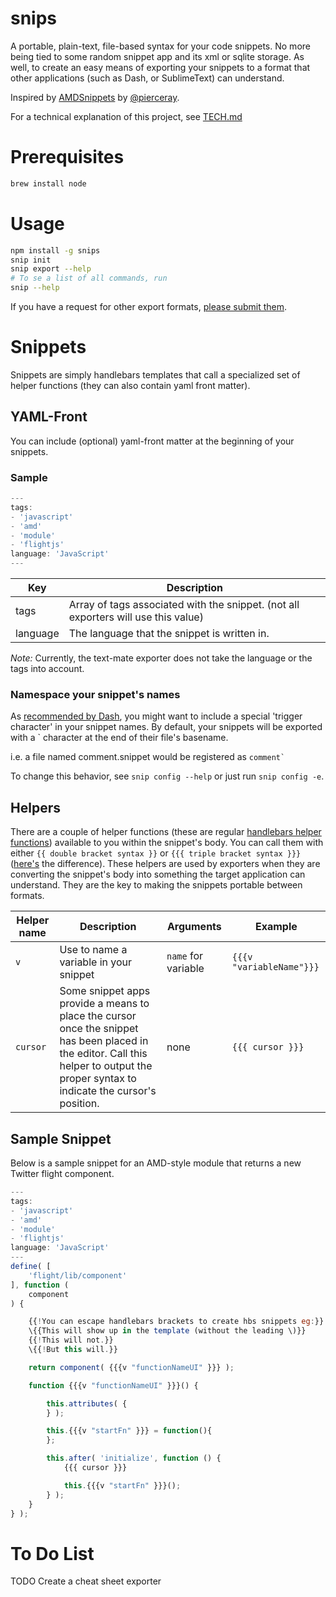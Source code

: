 snips
=====

A portable, plain-text, file-based syntax for your code snippets. No more being tied to some random snippet app and its xml or sqlite storage. As well, to create an easy means of exporting your snippets to a format that other applications (such as Dash, or SublimeText) can understand.

Inspired by [AMDSnippets](https://github.com/pierceray/AMDsnippets/) by [@pierceray](https://github.com/pierceray/).

For a technical explanation of this project, see [TECH.md](TECH.md)

# Prerequisites

```bash
brew install node
```

# Usage

```bash
npm install -g snips
snip init
snip export --help
# To se a list of all commands, run
snip --help
```

If you have a request for other export formats, [please submit them](https://github.com/lzilioli/portable-snippets/issues).

# Snippets

Snippets are simply handlebars templates that call a specialized set of helper functions (they can also contain yaml front matter).

## YAML-Front

You can include (optional) yaml-front matter at the beginning of your snippets.

### Sample

```javascript
---
tags:
- 'javascript'
- 'amd'
- 'module'
- 'flightjs'
language: 'JavaScript'
---
```


| Key | Description |
| ----- | ------ |
| tags | Array of tags associated with the snippet. (not all exporters will use this value) |
| language | The language that the snippet is written in. |

*Note:* Currently, the text-mate exporter does not take the language or the tags into account.

### Namespace your snippet's names

As [recommended by Dash](http://kapeli.com/guide/guide.html#snippetTips), you might want to include a special 'trigger character' in your snippet names. By default, your snippets will be exported with a ` character at the end of their file's basename.

i.e. a file named comment.snippet would be registered as <code>comment`</code>

To change this behavior, see `snip config --help` or just run `snip config -e`.

## Helpers

There are a couple of helper functions (these are regular [handlebars helper functions](http://handlebarsjs.com/#helpers)) available to you within the snippet's body. You can call them with either `{{ double bracket syntax }}` or `{{{ triple bracket syntax }}}` ([here's](http://handlebarsjs.com/#html-escaping) the difference). These helpers are used by exporters when they are converting the snippet's body into something the target application can understand. They are the key to making the snippets portable between formats.

| Helper name | Description | Arguments | Example |
| ----------- | ----------- | --------- | ------- |
| `v` | Use to name a variable in your snippet | `name` for variable | `{{{v "variableName"}}}` |
| `cursor` | Some snippet apps provide a means to place the cursor once the snippet has been placed in the editor. Call this helper to output the proper syntax to indicate the cursor's position. | none | `{{{ cursor }}}` |

## Sample Snippet

Below is a sample snippet for an AMD-style module that returns a new Twitter flight component.

```javascript
---
tags:
- 'javascript'
- 'amd'
- 'module'
- 'flightjs'
language: 'JavaScript'
---
define( [
    'flight/lib/component'
], function (
    component
) {

    {{!You can escape handlebars brackets to create hbs snippets eg:}}
    \{{This will show up in the template (without the leading \)}}
    {{!This will not.}}
    \{{!But this will.}}

    return component( {{{v "functionNameUI" }}} );

    function {{{v "functionNameUI" }}}() {

        this.attributes( {
        } );

        this.{{{v "startFn" }}} = function(){
        };

        this.after( 'initialize', function () {
            {{{ cursor }}}

            this.{{{v "startFn" }}}();
        } );
    }
} );
```

# To Do List

TODO Create a cheat sheet exporter
